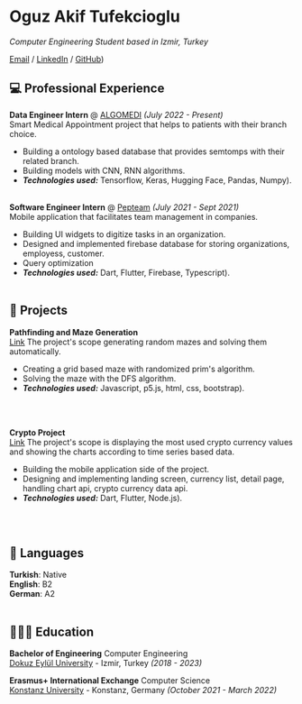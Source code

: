 # Oguz Akif Tufekcioglu

_Computer Engineering Student based in Izmir, Turkey_ <br>

[Email](mailto:oguztufek@gmail.com) / [LinkedIn](https://www.linkedin.com/in/oguzakiftufekcioglu/) / [GitHub](https://github.com/oguzakif/))

## 💻 Professional Experience

**Data Engineer Intern** @ [ALGOMEDI](https://www.algomedi.com/) _(July 2022 - Present)_ <br>
Smart Medical Appointment project that helps to patients with their branch choice.
  - Building a ontology based database that provides semtomps with their related branch.
  - Building models with CNN, RNN algorithms.
  - **_Technologies used:_** Tensorflow, Keras, Hugging Face, Pandas, Numpy).
<br><br>

**Software Engineer Intern** @ [Pepteam](https://pepteam.com.tr/) _(July 2021 - Sept 2021)_ <br>
Mobile application that facilitates team management in companies. 
  - Building UI widgets to digitize tasks in an organization.
  - Designed and implemented firebase database for storing organizations, employess, customer.
  - Query optimization
  - **_Technologies used:_** Dart, Flutter, Firebase, Typescript).
<br><br>

## 📌 Projects

**Pathfinding and Maze Generation**<br>
[Link](https://github.com/oguzakif/pathfinding-mazegeneration)
The project's scope generating random mazes and solving them automatically.

  - Creating a grid based maze with randomized prim's algorithm.
  - Solving the maze with the DFS algorithm.
  - **_Technologies used:_** Javascript, p5.js, html, css, bootstrap).

<br><br>

**Crypto Project**<br>
[Link](https://github.com/oguzakif/krypto_app)
The project's scope is displaying the most used crypto currency values and showing the charts according to time series based data.

  - Building the mobile application side of the project.
  - Designing and implementing landing screen, currency list, detail page, handling chart api, crypto currency data api.
  - **_Technologies used:_** Dart, Flutter, Node.js).

<br><br>

## 💬 Languages

**Turkish**: Native <br>
**English**: B2 <br>
**German**: A2
<br><br>

## 👩🏼‍🎓 Education

**Bachelor of Engineering** Computer Engineering<br>
[Dokuz Eylül University](https://global.deu.edu.tr/) - Izmir, Turkey _(2018 - 2023)_

**Erasmus+ International Exchange** Computer Science<br>
[Konstanz University](https://www.uni-konstanz.de/en/) - Konstanz, Germany _(October 2021 - March 2022)_
